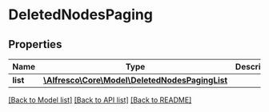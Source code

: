 # DeletedNodesPaging

## Properties
Name | Type | Description | Notes
------------ | ------------- | ------------- | -------------
**list** | [**\Alfresco\Core\Model\DeletedNodesPagingList**](DeletedNodesPagingList.md) |  | [optional] 

[[Back to Model list]](../README.md#documentation-for-models) [[Back to API list]](../README.md#documentation-for-api-endpoints) [[Back to README]](../README.md)



